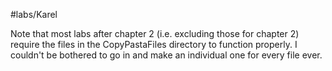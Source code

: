 #labs/Karel

Note that most labs after chapter 2 (i.e. excluding those for chapter 2) require the files in the CopyPastaFiles directory to function properly. I couldn't be bothered to go in and make an individual one for every file ever.
